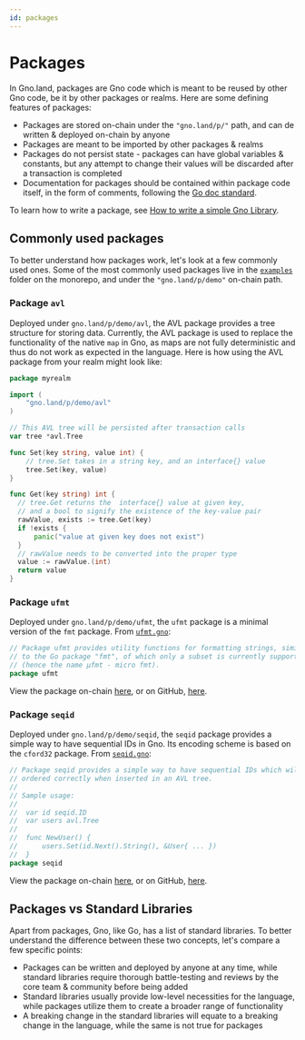 ```yaml
---
id: packages
---
```


# Packages
In Gno.land, packages are Gno code which is meant to be reused by other Gno code,
be it by other packages or realms. Here are some defining features of packages:
- Packages are stored on-chain under the `"gno.land/p/"` path, and can de 
written & deployed on-chain by anyone
- Packages are meant to be imported by other packages & realms
- Packages do not persist state - packages can have global variables & constants,
but any attempt to change their values will be discarded after a transaction
is completed
- Documentation for packages should be contained within package code itself,
in the form of comments, following the [Go doc standard](https://tip.golang.org/doc/comment).

To learn how to write a package,
see [How to write a simple Gno Library](../how-to-guides/simple-library.md).

## Commonly used packages
To better understand how packages work, let's look at a few commonly 
used ones. Some of the most commonly used packages live in the
[`examples`](https://github.com/gnolang/gno/tree/master/examples/gno.land/p/demo/)
folder on the monorepo, and under the `"gno.land/p/demo"` on-chain path. 

### Package `avl`
Deployed under `gno.land/p/demo/avl`, the AVL package provides a tree structure
for storing data. Currently, the AVL package is used to replace the functionality
of the native `map` in Gno, as maps are not fully deterministic and thus do not 
work as expected in the language. Here is how using the AVL package from your 
realm might look like:

```go
package myrealm

import (
	"gno.land/p/demo/avl"
)

// This AVL tree will be persisted after transaction calls
var tree *avl.Tree

func Set(key string, value int) {
	// tree.Set takes in a string key, and an interface{} value
	tree.Set(key, value)
}

func Get(key string) int {
  // tree.Get returns the  interface{} value at given key, 
  // and a bool to signify the existence of the key-value pair
  rawValue, exists := tree.Get(key)
  if !exists {
	  panic("value at given key does not exist")
  }
  // rawValue needs to be converted into the proper type
  value := rawValue.(int)
  return value
}
```

### Package `ufmt`
Deployed under `gno.land/p/demo/ufmt`, the `ufmt` package is a minimal version of
the `fmt` package. From [`ufmt.gno`](https://gno.land/p/demo/ufmt/ufmt.gno):

```go
// Package ufmt provides utility functions for formatting strings, similarly
// to the Go package "fmt", of which only a subset is currently supported
// (hence the name µfmt - micro fmt).
package ufmt
```

View the package on-chain [here](https://gno.land/p/demo/ufmt), or on GitHub, 
[here](https://github.com/gnolang/gno/tree/master/examples/gno.land/p/demo/ufmt).

### Package `seqid`
Deployed under `gno.land/p/demo/seqid`, the `seqid` package provides a simple 
way to have sequential IDs in Gno. Its encoding scheme is based on the `cford32`
package. From [`seqid.gno`](https://gno.land/p/demo/seqid/seqid.gno):

```go
// Package seqid provides a simple way to have sequential IDs which will be
// ordered correctly when inserted in an AVL tree.
//
// Sample usage:
//
//	var id seqid.ID
//	var users avl.Tree
//
//	func NewUser() {
//		users.Set(id.Next().String(), &User{ ... })
//	}
package seqid
```

View the package on-chain [here](https://gno.land/p/demo/seqid), or on GitHub,
[here](https://github.com/gnolang/gno/tree/master/examples/gno.land/p/demo/seqid).

## Packages vs Standard Libraries
Apart from packages, Gno, like Go, has a list of standard libraries. To better
understand the difference between these two concepts, let's compare a few
specific points:
- Packages can be written and deployed by anyone at any time, while standard
  libraries require thorough battle-testing and reviews by the core team & community
  before being added
- Standard libraries usually provide low-level necessities for the language,
  while packages utilize them to create a broader range of functionality
- A breaking change in the standard libraries will equate to a breaking change
  in the language, while the same is not true for packages